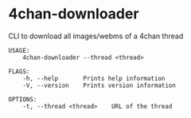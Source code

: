 4chan-downloader
================

CLI to download all images/webms of a 4chan thread

```
USAGE:
    4chan-downloader --thread <thread>

FLAGS:
    -h, --help       Prints help information
    -V, --version    Prints version information

OPTIONS:
    -t, --thread <thread>    URL of the thread
```
